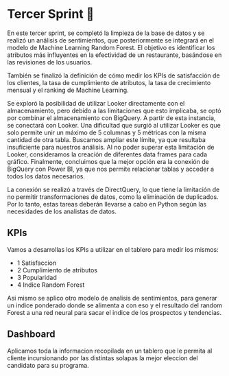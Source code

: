 # **Tercer Sprint** 📌

En este tercer sprint, se completó la limpieza de la base de datos y se realizó un análisis de sentimientos, que posteriormente se integrará en el modelo de Machine Learning Random Forest. El objetivo es identificar los atributos más influyentes en la efectividad de un restaurante, basándose en las revisiones de los usuarios.

También se finalizó la definición de cómo medir los KPIs de satisfacción de los clientes, la tasa de cumplimiento de atributos, la tasa de crecimiento mensual y el ranking de Machine Learning.

Se exploró la posibilidad de utilizar Looker directamente con el almacenamiento, pero debido a las limitaciones que esto implicaba, se optó por combinar el almacenamiento con BigQuery. A partir de esta instancia, se conectará con Looker. Una dificultad que surgió al utilizar Looker es que solo permite unir un máximo de 5 columnas y 5 métricas con la misma cantidad de otra tabla. Buscamos ampliar este límite, ya que resultaba insuficiente para nuestros análisis. Al no poder superar esta limitación de Looker, consideramos la creación de diferentes data frames para cada gráfico. Finalmente, concluimos que la mejor opción era la conexión de BigQuery con Power BI, ya que nos permite relacionar tablas y acceder a todos los datos necesarios.

La conexión se realizó a través de DirectQuery, lo que tiene la limitación de no permitir transformaciones de datos, como la eliminación de duplicados. Por lo tanto, estas tareas deberán llevarse a cabo en Python según las necesidades de los analistas de datos.

## KPIs

Vamos a desarrollas los KPIs a utilizar en el tablero para medir los mismos:

 - 1 Satisfaccion
 - 2 Cumplimiento de atributos
 - 3 Popularidad
 - 4 Indice Random Forest

Asi mismo se aplico otro modelo de analisis de sentimientos, para generar  un indice ponderado donde se alimenta a con eso y el resultado del random Forest a una red neural para sacar el indice de los prospectos y tendencias.

## Dashboard

Aplicamos toda la informacion recopilada en un tablero que le permita al cliente incursionando por las distintas solapas la mejor eleccion del candidato para su programa.

